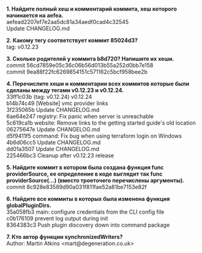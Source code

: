 <p><strong>1. Найдите полный хеш и комментарий коммита, хеш которого начинается на aefea.&nbsp;</strong><br />
aefead2207ef7e2aa5dc81a34aedf0cad4c32545<br />
Update CHANGELOG.md</p>

<p><strong>2. Какому тегу соответствует коммит 85024d3?</strong><br />
tag: v0.12.23</p>

<p><strong>3. Сколько родителей у коммита b8d720? Напишите их хеши.</strong><br />
commit 56cd7859e05c36c06b56d013b55a252d0bb7e158<br />
commit 9ea88f22fc6269854151c571162c5bcf958bee2b</p>

<p><strong>4. Перечислите хеши и комментарии всех коммитов которые были сделаны между тегами v0.12.23 и v0.12.24.</strong><br />
33ff1c03b (tag: v0.12.24) v0.12.24<br />
b14b74c49 [Website] vmc provider links<br />
3f235065b Update CHANGELOG.md<br />
6ae64e247 registry: Fix panic when server is unreachable<br />
5c619ca1b website: Remove links to the getting started guide&#39;s old location<br />
06275647e Update CHANGELOG.md<br />
d5f9411f5 command: Fix bug when using terraform login on Windows<br />
4b6d06cc5 Update CHANGELOG.md<br />
dd01a3507 Update CHANGELOG.md<br />
225466bc3 Cleanup after v0.12.23 release</p>

<p><strong>5. Найдите коммит в котором была создана функция func providerSource, ее определение в коде выглядит так func providerSource(...) (вместо троеточего перечислены аргументы).</strong><br />
commit 8c928e83589d90a031f811fae52a81be7153e82f</p>

<p><strong>6. Найдите все коммиты в которых была изменена функция globalPluginDirs.</strong><br />
35a058fb3 main: configure credentials from the CLI config file<br />
c0b176109 prevent log output during init<br />
8364383c3 Push plugin discovery down into command package</p>

<p><strong>7. Кто автор функции synchronizedWriters?</strong><br />
Author: Martin Atkins &lt;mart@degeneration.co.uk&gt;</p>
